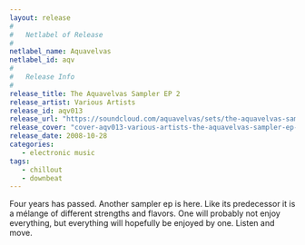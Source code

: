```yaml
---
layout: release
#
#   Netlabel of Release
#
netlabel_name: Aquavelvas
netlabel_id: aqv
#
#   Release Info
#
release_title: The Aquavelvas Sampler EP 2
release_artist: Various Artists
release_id: aqv013
release_url: "https://soundcloud.com/aquavelvas/sets/the-aquavelvas-sampler-ep-2"
release_cover: "cover-aqv013-various-artists-the-aquavelvas-sampler-ep-2.jpg"
release_date: 2008-10-28
categories:
   - electronic music
tags:
   - chillout
   - downbeat
---
```

Four years has passed. Another sampler ep is here. Like its predecessor it is a mélange of different strengths and flavors. One will probably not enjoy everything, but everything will hopefully be enjoyed by one. Listen and move.